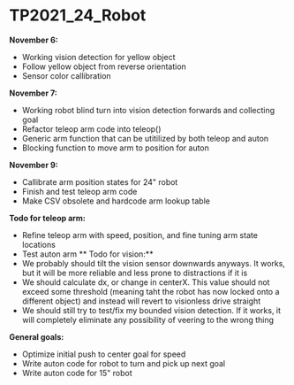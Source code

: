 # TP2021_24_Robot

**November 6:**
- Working vision detection for yellow object
- Follow yellow object from reverse orientation
- Sensor color callibration

**November 7:**
- Working robot blind turn into vision detection forwards and collecting goal
- Refactor teleop arm code into teleop()
- Generic arm function that can be utitilized by both teleop and auton
- Blocking function to move arm to position for auton

**November 9:**
- Callibrate arm position states for 24" robot
- Finish and test teleop arm code
- Make CSV obsolete and hardcode arm lookup table

**Todo for teleop arm:**
- Refine teleop arm with speed, position, and fine tuning arm state locations
- Test auton arm
**
Todo for vision:**
- We probably should tilt the vision sensor downwards anyways. It works, but it will be more reliable and less prone to distractions if it is
- We should calculate dx, or change in centerX. This value should not exceed some threshold (meaning taht the robot has now locked onto a different object) and instead will revert to visionless drive straight
- We should still try to test/fix my bounded vision detection. If it works, it will completely eliminate any possibility of veering to the wrong thing

**General goals:**
- Optimize initial push to center goal for speed
- Write auton code for robot to turn and pick up next goal
- Write auton code for 15" robot
